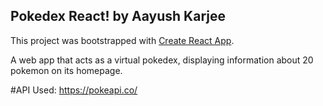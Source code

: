 ## Pokedex React! by Aayush Karjee

This project was bootstrapped with [Create React App](https://github.com/facebook/create-react-app).

A web app that acts as a virtual pokedex, displaying information about 20 pokemon on its homepage.

#API Used: https://pokeapi.co/

